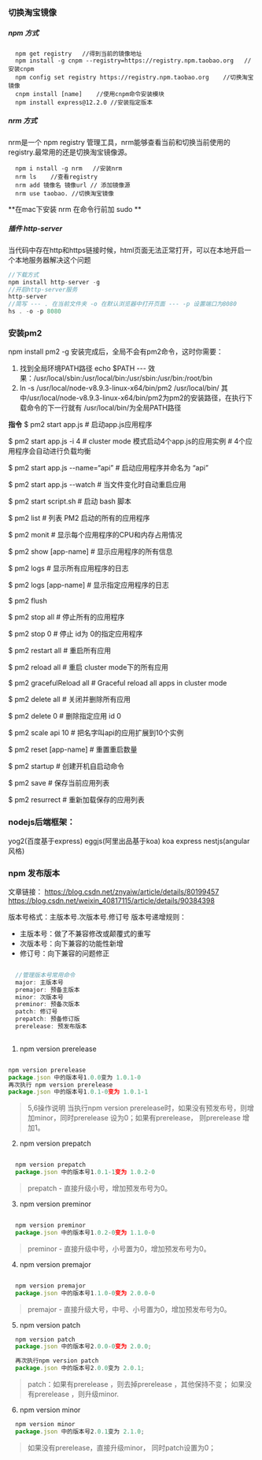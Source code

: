 ### 切换淘宝镜像
##### npm 方式
```
  npm get registry   //得到当前的镜像地址
  npm install -g cnpm --registry=https://registry.npm.taobao.org   //安装cnpm
  npm config set registry https://registry.npm.taobao.org    //切换淘宝镜像
  cnpm install [name]    //使用cnpm命令安装模块
  npm install express@12.2.0 //安装指定版本
```
##### nrm 方式
nrm是一个 npm registry 管理工具，nrm能够查看当前和切换当前使用的registry.最常用的还是切换淘宝镜像源。
```
  npm i nstall -g nrm   //安装nrm
  nrm ls    //查看registry
  nrm add 镜像名 镜像url // 添加镜像源
  nrm use taobao. //切换淘宝镜像
```
**在mac下安装 nrm 在命令行前加 sudo **
##### 插件 http-server
当代码中存在http和https链接时候，html页面无法正常打开，可以在本地开启一个本地服务器解决这个问题
```javascript
//下载方式
npm install http-server -g
//开启http-server服务
http-server
//简写 --- . 在当前文件夹 -o 在默认浏览器中打开页面 --- -p 设置端口为8080
hs . -o -p 8080
```
### 安装pm2

npm install pm2 -g
安装完成后，全局不会有pm2命令，这时你需要：

1. 找到全局环境PATH路径  echo $PATH   --- 
   效果：/usr/local/sbin:/usr/local/bin:/usr/sbin:/usr/bin:/root/bin
2. ln -s /usr/local/node-v8.9.3-linux-x64/bin/pm2 /usr/local/bin/
   其中/usr/local/node-v8.9.3-linux-x64/bin/pm2为pm2的安装路径，在执行下载命令的下一行就有
   /usr/local/bin/为全局PATH路径

**指令**
$ pm2 start app.js # 启动app.js应用程序

$ pm2 start app.js -i 4 # cluster mode 模式启动4个app.js的应用实例 # 4个应用程序会自动进行负载均衡

$ pm2 start app.js --name=“api” # 启动应用程序并命名为 “api”

$ pm2 start app.js --watch # 当文件变化时自动重启应用

$ pm2 start script.sh # 启动 bash 脚本

$ pm2 list # 列表 PM2 启动的所有的应用程序

$ pm2 monit # 显示每个应用程序的CPU和内存占用情况

$ pm2 show [app-name] # 显示应用程序的所有信息

$ pm2 logs # 显示所有应用程序的日志

$ pm2 logs [app-name] # 显示指定应用程序的日志

$ pm2 flush

$ pm2 stop all # 停止所有的应用程序

$ pm2 stop 0 # 停止 id为 0的指定应用程序

$ pm2 restart all # 重启所有应用

$ pm2 reload all # 重启 cluster mode下的所有应用

$ pm2 gracefulReload all # Graceful reload all apps in cluster mode

$ pm2 delete all # 关闭并删除所有应用

$ pm2 delete 0 # 删除指定应用 id 0

$ pm2 scale api 10 # 把名字叫api的应用扩展到10个实例

$ pm2 reset [app-name] # 重置重启数量

$ pm2 startup # 创建开机自启动命令

$ pm2 save # 保存当前应用列表

$ pm2 resurrect # 重新加载保存的应用列表


### nodejs后端框架：
yog2(百度基于express)
eggjs(阿里出品基于koa)
koa
express
nestjs(angular风格)

### npm 发布版本

文章链接：
https://blog.csdn.net/znyaiw/article/details/80199457
https://blog.csdn.net/weixin_40817115/article/details/90384398

版本号格式：主版本号.次版本号.修订号
版本号递增规则：
- 主版本号：做了不兼容修改或颠覆式的重写
- 次版本号：向下兼容的功能性新增
- 修订号：向下兼容的问题修正


```javascript

  //管理版本号常用命令
  major: 主版本号
  premajor: 预备主版本
  minor: 次版本号
  preminor: 预备次版本
  patch: 修订号
  prepatch: 预备修订版
  prerelease: 预发布版本
  
```

1. npm version prerelease

```javascript

npm version prerelease
package.json 中的版本号1.0.0变为 1.0.1-0
再次执行 npm version prerelease
package.json 中的版本号1.0.1-0变为 1.0.1-1

```

> 5,6操作说明 当执行npm version prerelease时，如果没有预发布号，则增加minor，同时prerelease 设为0；如果有prerelease， 则prerelease 增加1。


2. npm version prepatch

```javascript

  npm version prepatch
  package.json 中的版本号1.0.1-1变为 1.0.2-0

```

> prepatch - 直接升级小号，增加预发布号为0。
> 

3. npm version preminor

```javascript

  npm version preminor
  package.json 中的版本号1.0.2-0变为 1.1.0-0

```

> preminor - 直接升级中号，小号置为0，增加预发布号为0。

4. npm version premajor

```javascript

  npm version premajor
  package.json 中的版本号1.1.0-0变为 2.0.0-0

```
> premajor - 直接升级大号，中号、小号置为0，增加预发布号为0。

5. npm version patch

```javascript
  npm version patch
  package.json 中的版本号2.0.0-0变为 2.0.0;

  再次执行npm version patch
  package.json 中的版本号2.0.0变为 2.0.1;
```

> patch：如果有prerelease ，则去掉prerelease ，其他保持不变；
如果没有prerelease ，则升级minor.

6. npm version minor

```javascript
  npm version minor
  package.json 中的版本号2.0.1变为 2.1.0;
```
>如果没有prerelease，直接升级minor， 同时patch设置为0；








